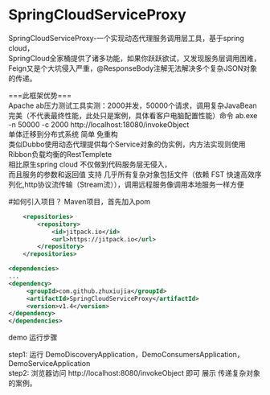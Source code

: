 # SpringCloudServiceProxy
SpringCloudServiceProxy-一个实现动态代理服务调用层工具，基于spring cloud，</br>
SpringCloud全家桶提供了诸多功能，如果你跃跃欲试，又发现服务层调用困难，Feign又是个大坑侵入严重，@ResponseBody注解无法解决多个复杂JSON对象的传递。</br>

===此框架优势===</br>
Apache ab压力测试工具实测：2000并发，50000个请求，调用复杂JavaBean完美（不代表最终性能，此处只是案例，具体看客户电脑配置性能）命令 ab.exe -n 50000 -c 2000 http://localhost:18080/invokeObject</br>
单体迁移到分布式系统 简单 免重构</br>
类似Dubbo使用动态代理提供每个Service对象的伪实例，内方法实现则使用Ribbon负载均衡的RestTemplete</br>
相比原生spring cloud 不仅做到代码服务层无侵入，</br>
而且服务的参数和返回值 支持 几乎所有复杂对象包括文件（依赖 FST 快速高效序列化,http协议流传输（Stream流）），调用远程服务像调用本地服务一样方便</br>

#如何引入项目？
Maven项目，首先加入pom

```xml
	<repositories>
		<repository>
			<id>jitpack.io</id>
			<url>https://jitpack.io</url>
		</repository>
	</repositories>
```

```xml
<dependencies>
...
<dependency>
	 <groupId>com.github.zhuxiujia</groupId>
	 <artifactId>SpringCloudServiceProxy</artifactId>
	 <version>v1.4</version>
</dependency>
</dependencies>
```

demo 运行步骤</br>

step1: 运行 DemoDiscoveryApplication，DemoConsumersApplication，DemoServiceApplication</br>
step2: 浏览器访问 http://localhost:8080/invokeObject 即可 展示 传递复杂对象 的案例。</br>
